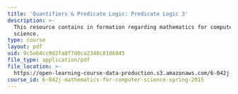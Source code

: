 ```yaml
---
title: 'Quantifiers & Predicate Logic: Predicate Logic 3'
description: >-
  This resource contains in formation regarding mathematics for computer
  science.
type: course
layout: pdf
uid: 9c5a64cc9d2fa8f7d0ca2348c81d6945
file_type: application/pdf
file_location: >-
  https://open-learning-course-data-production.s3.amazonaws.com/6-042j-mathematics-for-computer-science-spring-2015/9c5a64cc9d2fa8f7d0ca2348c81d6945_MIT6_042JS16_Predicate3.pdf
course_id: 6-042j-mathematics-for-computer-science-spring-2015
---
```

